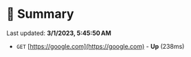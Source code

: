 # 📖 Summary
Last updated: **3/1/2023, 5:45:50 AM**

- `GET` [https://google.com](https://google.com) - **Up** (238ms)
